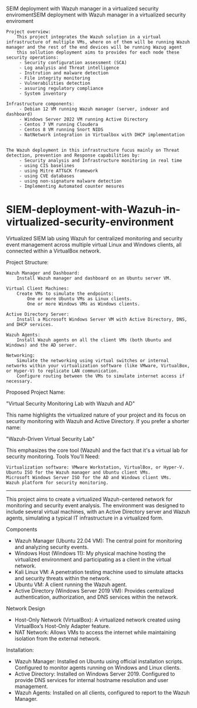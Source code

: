 SEIM deployment with Wazuh manager in a virtualized security enviromentSEIM deployment with Wazuh manager in a virtualized security enviroment

    Project overview:
        This project integrates the Wazuh solution in a virtual infrastructure of multiple VMs, where on of them will be running Wazuh manager and the rest of the end devices will be running Wazug agent 
        this sollution deployment aims to provides for each node these security operations:
         - Security configuration assessment (SCA)
         - Log analysis and Threat intelligence
         - Instrution and malware detection
         - File integrity monitoring
         - Vulnerabilities detection
         - assuring regulatory compliance
         - System inventory

    Infrastructure components:
         - Debian 12 VM running Wazuh manager (server, indexer and dashboard)
         - Windows Server 2022 VM running Active Directory
         - Centos 7 VM running Cloudera 
         - Centos 8 VM running Snort NIDS
         - NatNetwork integration in Virtualbox with DHCP implementation

    
    The Wazuh deployment in this infrastructure fucus mainly on Threat detection, prevention and Response capabilities by:
         - Security analysis and Infrastructure monitoring in real time
         - using CIS baselines
         - using Mitre ATT&CK framework
         - using CVE databases
         - using non-signature malware detection 
         - Implementing Automated counter mesures




















































# SIEM-deployment-with-Wazuh-in-virtualized-security-environment
Virtualized SIEM lab using Wazuh for centralized monitoring and security event management across multiple virtual Linux and Windows clients, all connected within a VirtualBox network.

Project Structure:

    Wazuh Manager and Dashboard:
        Install Wazuh manager and dashboard on an Ubuntu server VM.

    Virtual Client Machines:
        Create VMs to simulate the endpoints:
            One or more Ubuntu VMs as Linux clients.
            One or more Windows VMs as Windows clients.

    Active Directory Server:
        Install a Microsoft Windows Server VM with Active Directory, DNS, and DHCP services.

    Wazuh Agents:
        Install Wazuh agents on all the client VMs (both Ubuntu and Windows) and the AD server.

    Networking:
        Simulate the networking using virtual switches or internal networks within your virtualization software (like VMware, VirtualBox, or Hyper-V) to replicate LAN communication.
        Configure routing between the VMs to simulate internet access if necessary.

Proposed Project Name:

"Virtual Security Monitoring Lab with Wazuh and AD"

This name highlights the virtualized nature of your project and its focus on security monitoring with Wazuh and Active Directory. If you prefer a shorter name:

"Wazuh-Driven Virtual Security Lab"

This emphasizes the core tool (Wazuh) and the fact that it's a virtual lab for security monitoring.
Tools You'll Need:

    Virtualization software: VMware Workstation, VirtualBox, or Hyper-V.
    Ubuntu ISO for the Wazuh manager and Ubuntu client VMs.
    Microsoft Windows Server ISO for the AD and Windows client VMs.
    Wazuh platform for security monitoring.




****************************************
This project aims to create a virtualized Wazuh-centered network for monitoring and security event analysis. The environment was designed to include several virtual machines, with an Active Directory server and Wazuh agents, simulating a typical IT infrastructure in a virtualized form.

Components

- Wazuh Manager (Ubuntu 22.04 VM): The central point for monitoring and analyzing security events. 
- Windows Host (Windows 11): My physical machine hosting the virtualized environment and participating as a client in the virtual network.
- Kali Linux VM: A penetration testing machine used to simulate attacks and security threats within the network.
- Ubuntu VM: A client running the Wazuh agent.
- Active Directory (Windows Server 2019 VM): Provides centralized authentication, authorization, and DNS services within the network.

Network Design

- Host-Only Network (VirtualBox): A virtualized network created using VirtualBox’s Host-Only Adapter feature.
- NAT Network: Allows VMs to access the internet while maintaining isolation from the external network.

Installation:
- Wazuh Manager: Installed on Ubuntu using official installation scripts. Configured to monitor agents running on Windows and Linux clients.
- Active Directory: Installed on Windows Server 2019. Configured to provide DNS services for internal hostname resolution and user management.
- Wazuh Agents: Installed on all clients, configured to report to the Wazuh Manager.